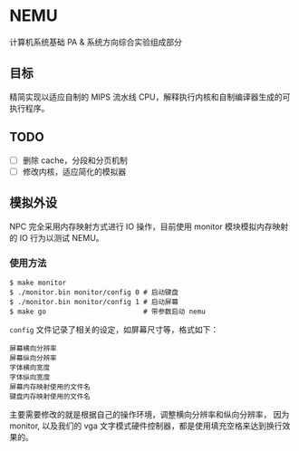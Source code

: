 # NEMU

计算机系统基础 PA & 系统方向综合实验组成部分

## 目标

精简实现以适应自制的 MIPS 流水线 CPU，解释执行内核和自制编译器生成的可执行程序。

## TODO

- [ ] 删除 cache，分段和分页机制
- [ ] 修改内核，适应简化的模拟器

## 模拟外设

NPC 完全采用内存映射方式进行 IO 操作，目前使用 monitor 模块模拟内存映射的 IO 行为以测试 NEMU。

### 使用方法

```
$ make monitor
$ ./monitor.bin monitor/config 0 # 启动键盘
$ ./monitor.bin monitor/config 1 # 启动屏幕
$ make go                        # 带参数启动 nemu
```

`config` 文件记录了相关的设定，如屏幕尺寸等，格式如下：

```
屏幕横向分辨率
屏幕纵向分辨率
字体横向宽度
字体纵向宽度
屏幕内存映射使用的文件名
键盘内存映射使用的文件名
```

主要需要修改的就是根据自己的操作环境，调整横向分辨率和纵向分辨率，
因为 monitor, 以及我们的 vga 文字模式硬件控制器，都是使用填充空格来达到换行效果的。
